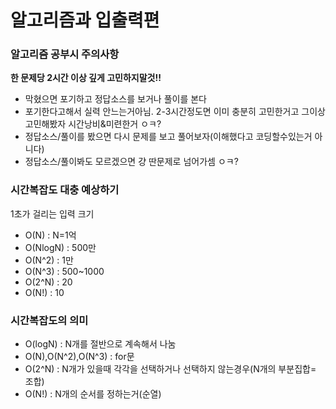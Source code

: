 # 알고리즘과 입출력편

### 알고리즘 공부시 주의사항
**한 문제당 2시간 이상 깊게 고민하지말것!!**  
- 막혔으면 포기하고 정답소스를 보거나 풀이를 본다
- 포기한다고해서 실력 안느는거아님. 2-3시간정도면 이미 충분히 고민한거고 그이상 고민해봤자 시간낭비&미련한거 ㅇㅋ?
- 정답소스/풀이를 봤으면 다시 문제를 보고 풀어보자(이해했다고 코딩할수있는거 아니다)
- 정답소스/풀이봐도 모르겠으면 걍 딴문제로 넘어가셈 ㅇㅋ?

### 시간복잡도 대충 예상하기
1초가 걸리는 입력 크기  
- O(N) : N=1억
- O(NlogN) : 500만
- O(N^2) : 1만
- O(N^3) : 500~1000
- O(2^N) : 20
- O(N!) : 10

### 시간복잡도의 의미
- O(logN) : N개를 절반으로 계속해서 나눔
- O(N),O(N^2),O(N^3) : for문
- O(2^N) : N개가 있을때 각각을 선택하거나 선택하지 않는경우(N개의 부분집합= 조합)
- O(N!) : N개의 순서를 정하는거(순열)

